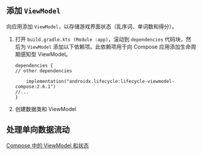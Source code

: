 ## 添加 `ViewModel`

向应用添加 `ViewModel`，以存储游戏界面状态（乱序词、单词数和得分）。

1. 打开 `build.gradle.kts (Module :app)`，滚动到 `dependencies` 代码块，然后为 `ViewModel` 添加以下依赖项。此依赖项用于向 Compose 应用添加生命周期感知型 ViewModel。

   ```
   dependencies {
   // other dependencies
   
       implementation("androidx.lifecycle:lifecycle-viewmodel-compose:2.6.1")
   //...
   }
   ```

 2. 创建数据类和 ViewModel





## 处理单向数据流动

[Compose 中的 ViewModel 和状态](https://developer.android.google.cn/codelabs/basic-android-kotlin-compose-viewmodel-and-state?hl=zh-cn&continue=https%3A%2F%2Fdeveloper.android.google.cn%2Fcourses%2Fpathways%2Fandroid-basics-compose-unit-4-pathway-1%3Fhl%3Dzh-cn%23codelab-https%3A%2F%2Fdeveloper.android.com%2Fcodelabs%2Fbasic-android-kotlin-compose-viewmodel-and-state#5)